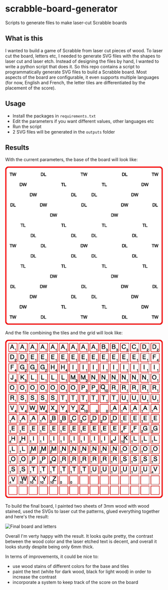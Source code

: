 # scrabble-board-generator
Scripts to generate files to make laser-cut Scrabble boards

## What is this

I wanted to build a game of Scrabble from laser cut pieces of wood. To laser cut the board, letters etc, I needed to generate SVG files with the shapes to laser cut and laser etch. Instead of designing the files by hand, I wanted to write a python script that does it.
So this repo contains a script to programmatically generate SVG files to build a Scrabble board.
Most aspects of the board are configurable, it even supports multiple languages (for now, English and French, the letter tiles are differentiated by the placement of the score).

## Usage
- Install the packages in `requirements.txt`
- Edit the parameters if you want different values, other languages etc
- Run the script
- 2 SVG files will be generated in the `outputs` folder

## Results

With the current parameters, the base of the board will look like:

![Base Board](readme_images/base_board.jpg)

And the file combining the tiles and the grid will look like:

![Tiles and grid](readme_images/tiles_and_grid.jpg)

To build the final board, I painted two sheets of 3mm wood with wood stained, used the SVGs to laser cut the patterns, glued everything together and here's the result:

![Final board and letters](readme_images/board.jpg)

Overall I'm verty happy with the result. It looks quite pretty, the contrast between the wood color and the laser etched text is decent, and overall it looks sturdy despite being only 6mm thick.

In terms of improvements, it could be nice to:
- use wood stains of different colors for the base and tiles
- paint the text (white for dark wood, black for light wood) in order to increase the contrast
- incorporate a system to keep track of the score on the board